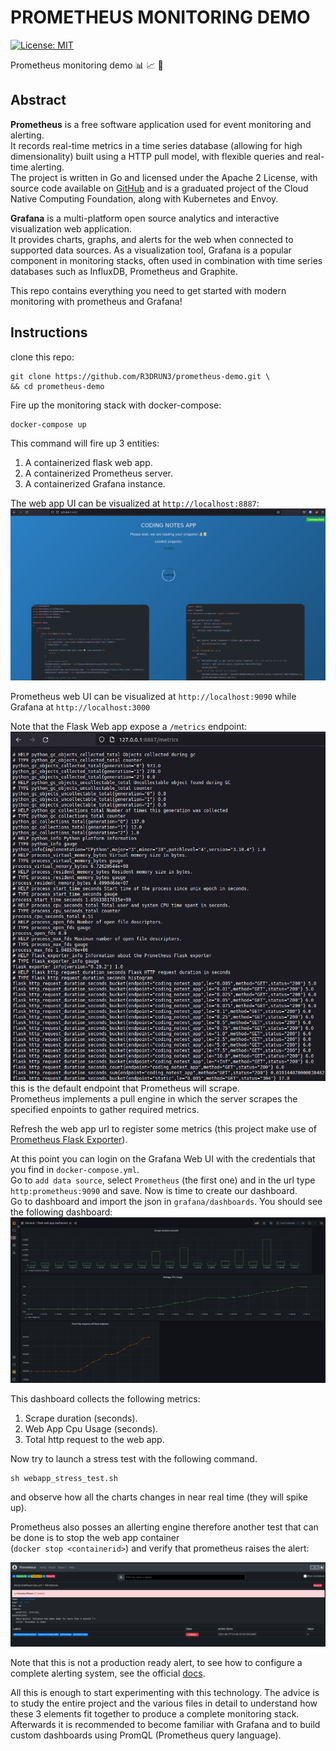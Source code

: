 # PROMETHEUS MONITORING DEMO
[![License: MIT](https://img.shields.io/badge/License-MIT-yellow.svg)](https://opensource.org/licenses/MIT)

Prometheus monitoring demo 📊 📈 📏

## Abstract 
**Prometheus** is a free software application used for event monitoring and alerting.
<br> 
It records real-time metrics in a time series database (allowing for high dimensionality) built using a HTTP pull model, with flexible queries and real-time alerting.
<br> 
The project is written in Go and licensed under the Apache 2 License, with source code available on [GitHub](https://github.com/prometheus/prometheus) and is a graduated project of the Cloud Native Computing Foundation, along with Kubernetes and Envoy.

**Grafana** is a multi-platform open source analytics and interactive visualization web application. 
<br>
It provides charts, graphs, and alerts for the web when connected to supported data sources.
As a visualization tool, Grafana is a popular component in monitoring stacks, often used in combination with time series databases such as InfluxDB, Prometheus and Graphite.


This repo contains everything you need to get started with modern monitoring with prometheus and Grafana!

## Instructions
clone this repo:
```console
git clone https://github.com/R3DRUN3/prometheus-demo.git \
&& cd prometheus-demo 
```

Fire up the monitoring stack with docker-compose:
```console
docker-compose up
```
This command will fire up 3 entities:

1. A containerized flask web app.
2. A containerized Prometheus server.
3. A containerized Grafana instance.

The web app UI can be visualized at `http://localhost:8887`:
![alt_text](https://github.com/R3DRUN3/prometheus-demo/blob/main/Images/webapp.png)

Prometheus web UI can be visualized at `http://localhost:9090` while Grafana at `http://localhost:3000`

Note that the Flask Web app expose a `/metrics` endpoint:
![alt_text](https://github.com/R3DRUN3/prometheus-demo/blob/main/Images/metrics.png)
this is the default endpoint that Prometheus will scrape.
<br>
Prometheus implements a pull engine in which the server scrapes the specified enpoints to gather required metrics.

Refresh the web app url to register some metrics (this project make use of [Prometheus Flask Exporter](https://github.com/rycus86/prometheus_flask_exporter)).

At this point you can login on the Grafana Web UI with the credentials that you find in `docker-compose.yml`.
<br>
Go to `add data source`, select `Prometheus` (the first one) and in the url type `http:prometheus:9090` and save.
Now is time to create our dashboard.
<br>
Go to dashboard and import the json in `grafana/dashboards`.
You should see the following dashboard:
![alt_text](https://github.com/R3DRUN3/prometheus-demo/blob/main/Images/graphana-dashboard.png)

This dashboard collects the following metrics:

1. Scrape duration (seconds).
2. Web App Cpu Usage (seconds).
3. Total http request to the web app.

Now try to launch a stress test with the following command.
```console
sh webapp_stress_test.sh
```
and observe how all the charts changes in near real time (they will spike up).

Prometheus also posses an allerting engine therefore another test that can be done is to stop the web app container
<br>
(`docker stop <containerid>`) and verify that prometheus raises the alert:

![alt_text](https://github.com/R3DRUN3/prometheus-demo/blob/main/Images/prometheus-alert.png)

Note that this is not a production ready alert, to see how to configure a complete alerting system, see the official [docs](https://prometheus.io/docs/alerting/latest/overview/).

All this is enough to start experimenting with this technology.
The advice is to study the entire project and the various files in detail to understand how these 3 elements fit together to produce a complete monitoring stack.
<br>
Afterwards it is recommended to become familiar with Grafana and to build custom dashboards using PromQL (Prometheus query language).

